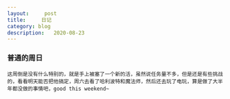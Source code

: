 ```yaml
---
layout:     post
title:     日记
category: blog
description:   2020-08-23
---
```


### 普通的周日
    这周倒是没有什么特别的，就是手上被塞了一个新的活，虽然说任务量不多，但是还是有些挑战的，看看明天能否把他搞定，周六去看了哈利波特和魔法师，然后还去玩了电玩，算是做了大半年都没做的事情吧，good this weekend~ 

